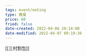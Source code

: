 ```yaml
---
tags: event/eating
type: 晚餐
price: 60
fried: false
date-created: 2022-04-06 20:14:00
date-modified: 2022-04-07 09:19:36
---
```


[[三村割包]]

